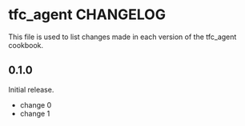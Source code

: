 # tfc_agent CHANGELOG

This file is used to list changes made in each version of the tfc_agent cookbook.

## 0.1.0

Initial release.

- change 0
- change 1
